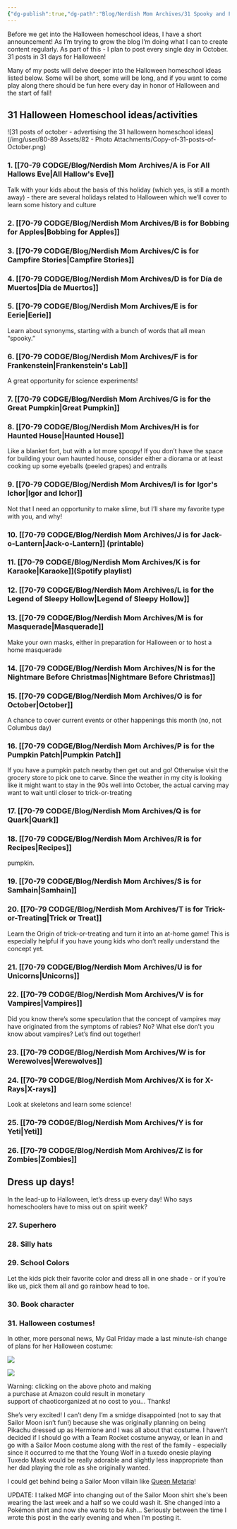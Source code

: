 ```yaml
---
{"dg-publish":true,"dg-path":"Blog/Nerdish Mom Archives/31 Spooky and Fun Halloween Homeschool Ideas.md","permalink":"/blog/nerdish-mom-archives/31-spooky-and-fun-halloween-homeschool-ideas/","title":"31 Spooky and Fun Halloween Homeschool Ideas Roundup","tags":["halloween","list"],"created":"","updated":""}
---
```



Before we get into the Halloween homeschool ideas, I have a short announcement! As I’m trying to grow the blog I’m doing what I can to create content regularly. As part of this - I plan to post every single day in October. 31 posts in 31 days for Halloween!

Many of my posts will delve deeper into the Halloween homeschool ideas listed below. Some will be short, some will be long, and if you want to come play along there should be fun here every day in honor of Halloween and the start of fall!

## 31 Halloween Homeschool ideas/activities 

![31 posts of october - advertising the 31 halloween homeschool ideas](/img/user/80-89 Assets/82 - Photo Attachments/Copy-of-31-posts-of-October.png)

### 1. [[70-79 CODGE/Blog/Nerdish Mom Archives/A is For All Hallows Eve\|All Hallow's Eve]]

Talk with your kids about the basis of this holiday (which yes, is still a month away) - there are several holidays related to Halloween which we’ll cover to learn some history and culture

### 2. [[70-79 CODGE/Blog/Nerdish Mom Archives/B is for Bobbing for Apples\|Bobbing for Apples]]

### 3. [[70-79 CODGE/Blog/Nerdish Mom Archives/C is for Campfire Stories\|Campfire Stories]]

### 4. [[70-79 CODGE/Blog/Nerdish Mom Archives/D is for Día de Muertos\|Dia de Muertos]]

### 5. [[70-79 CODGE/Blog/Nerdish Mom Archives/E is for Eerie\|Eerie]]

Learn about synonyms, starting with a bunch of words that all mean “spooky.”

### 6. [[70-79 CODGE/Blog/Nerdish Mom Archives/F is for Frankenstein\|Frankenstein's Lab]]

A great opportunity for science experiments!

### 7. [[70-79 CODGE/Blog/Nerdish Mom Archives/G is for the Great Pumpkin\|Great Pumpkin]]

### 8. [[70-79 CODGE/Blog/Nerdish Mom Archives/H is for Haunted House\|Haunted House]]

Like a blanket fort, but with a lot more spoopy! If you don’t have the space for building your own haunted house, consider either a diorama or at least cooking up some eyeballs (peeled grapes) and entrails 

### 9. [[70-79 CODGE/Blog/Nerdish Mom Archives/I is for Igor's Ichor\|Igor and Ichor]]

Not that I need an opportunity to make slime, but I’ll share my favorite type with you, and why!

### 10. [[70-79 CODGE/Blog/Nerdish Mom Archives/J is for Jack-o-Lantern\|Jack-o-Lantern]] (printable)

### 11. [[70-79 CODGE/Blog/Nerdish Mom Archives/K is for Karaoke\|Karaoke]](Spotify playlist) 

### 12. [[70-79 CODGE/Blog/Nerdish Mom Archives/L is for the Legend of Sleepy Hollow\|Legend of Sleepy Hollow]]

### 13. [[70-79 CODGE/Blog/Nerdish Mom Archives/M is for Masquerade\|Masquerade]]

Make your own masks, either in preparation for Halloween or to host a home masquerade

### 14. [[70-79 CODGE/Blog/Nerdish Mom Archives/N is for the Nightmare Before Christmas\|Nightmare Before Christmas]]

### 15. [[70-79 CODGE/Blog/Nerdish Mom Archives/O is for October\|October]]

A chance to cover current events or other happenings this month (no, not Columbus day)

### 16. [[70-79 CODGE/Blog/Nerdish Mom Archives/P is for the Pumpkin Patch\|Pumpkin Patch]]

If you have a pumpkin patch nearby then get out and go! Otherwise visit the grocery store to pick one to carve. Since the weather in my city is looking like it might want to stay in the 90s well into October, the actual carving may want to wait until closer to trick-or-treating

### 17. [[70-79 CODGE/Blog/Nerdish Mom Archives/Q is for Quark\|Quark]]

### 18. [[70-79 CODGE/Blog/Nerdish Mom Archives/R is for Recipes\|Recipes]]

pumpkin.

### 19. [[70-79 CODGE/Blog/Nerdish Mom Archives/S is for Samhain\|Samhain]]

### 20. [[70-79 CODGE/Blog/Nerdish Mom Archives/T is for Trick-or-Treating\|Trick or Treat]]

Learn the Origin of trick-or-treating and turn it into an at-home game! This is especially helpful if you have young kids who don’t really understand the concept yet.  

### 21. [[70-79 CODGE/Blog/Nerdish Mom Archives/U is for Unicorns\|Unicorns]]

### 22. [[70-79 CODGE/Blog/Nerdish Mom Archives/V is for Vampires\|Vampires]]

Did you know there’s some speculation that the concept of vampires may have originated from the symptoms of rabies? No? What else don’t you know about vampires? Let’s find out together!

### 23. [[70-79 CODGE/Blog/Nerdish Mom Archives/W is for Werewolves\|Werewolves]]

### 24. [[70-79 CODGE/Blog/Nerdish Mom Archives/X is for X-Rays\|X-rays]]

Look at skeletons and learn some science!

### 25. [[70-79 CODGE/Blog/Nerdish Mom Archives/Y is for Yeti\|Yeti]]

### 26. [[70-79 CODGE/Blog/Nerdish Mom Archives/Z is for Zombies\|Zombies]]

## Dress up days!

In the lead-up to Halloween, let’s dress up every day! Who says homeschoolers have to miss out on spirit week?

### 27. Superhero

### 28. Silly hats

### 29. School Colors

Let the kids pick their favorite color and dress all in one shade - or if you’re like us, pick them all and go rainbow head to toe.

### 30. Book character

### 31. Halloween costumes!

In other, more personal news, My Gal Friday made a last minute-ish change of plans for her Halloween costume:

[![](//ws-na.amazon-adsystem.com/widgets/q?_encoding=UTF8&MarketPlace=US&ASIN=B07H9V3GZX&ServiceVersion=20070822&ID=AsinImage&WS=1&Format=_SL160_&tag=chaoticorganized-20)](https://www.amazon.com/gp/offer-listing/B07H9V3GZX/ref=as_li_tl?ie=UTF8&camp=1789&creative=9325&creativeASIN=B07H9V3GZX&linkCode=as2&tag=chaoticorganized-20&linkId=4d6fbd545343a9d809af07cb9593c557)

![](//ir-na.amazon-adsystem.com/e/ir?t=chaoticorganized-20&l=am2&o=1&a=B07H9V3GZX)

Warning: clicking on the above photo and making  
a purchase at Amazon could result in monetary  
support of chaoticorganized at no cost to you... Thanks!

She’s very excited! I can’t deny I’m a smidge disappointed (not to say that Sailor Moon isn’t fun!) because she was originally planning on being Pikachu dressed up as Hermione and I was all about that costume. I haven’t decided if I should go with a Team Rocket costume anyway, or lean in and go with a Sailor Moon costume along with the rest of the family - especially since it occurred to me that the Young Wolf in a tuxedo onesie playing Tuxedo Mask would be really adorable and slightly less inappropriate than her dad playing the role as she originally wanted. 

I could get behind being a Sailor Moon villain like [Queen Metaria](https://sailormoon.fandom.com/wiki/Queen_Metalia_(manga))!  
  
UPDATE: I talked MGF into changing out of the Sailor Moon shirt she's been wearing the last week and a half so we could wash it. She changed into a Pokémon shirt and now she wants to be Ash... Seriously between the time I wrote this post in the early evening and when I'm posting it.
